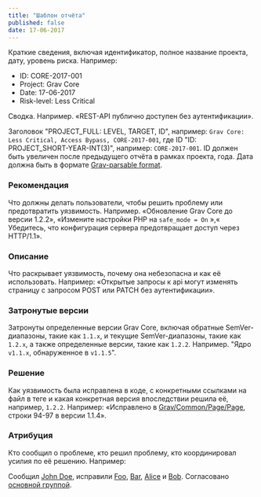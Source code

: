 ```yaml
---
title: "Шаблон отчёта"
published: false
date: 17-06-2017
---
```


Краткие сведения, включая идентификатор, полное название проекта, дату, уровень риска. Например:

- ID: CORE-2017-001
- Project: Grav Core
- Date: 17-06-2017
- Risk-level: Less Critical

Сводка. Например. «REST-API публично доступен без аутентификации».

Заголовок "PROJECT_FULL: LEVEL, TARGET, ID", например: `Grav Core: Less Critical, Access Bypass, CORE-2017-001`, где ID "ID: PROJECT_SHORT-YEAR-INT(3)", например: `CORE-2017-001`. ID должен быть увеличен после предыдущего отчёта в рамках проекта, года. Дата должна быть в формате [Grav-parsable format](/content/headers#date).

### Рекомендация

Что должны делать пользователи, чтобы решить проблему или предотвратить уязвимость. Например. «Обновление Grav Core до версии 1.2.2», «Измените настройки PHP на `safe_mode = On` »,« Убедитесь, что конфигурация сервера предотвращает доступ через HTTP/1.1».

### Описание

Что раскрывает уязвимость, почему она небезопасна и как её использовать. Например: «Открытые запросы к api могут изменять страницу с запросом POST или PATCH без аутентификации».

### Затронутые версии

Затронуты определенные версии Grav Core, включая обратные SemVer-диапазоны, такие как `1.1.x`, и текущие SemVer-диапазоны, такие как `1.2.x`, а также определенные версии, такие как `1.2.2`. Например. "Ядро `v1.1.x`, обнаруженное в `v1.1.5`".

### Решение

Как уязвимость была исправлена ​​в коде, с конкретными ссылками на файл в теге и какая конкретная версия впоследствии решила её, например, `1.2.2`. Например: «Исправлено в [Grav/Common/Page/Page](https://github.com/getgrav/grav/blob/1.1.4/system/src/Grav/Common/Page/Page.php#L94-L97), строки 94-97 в версии 1.1.4».

### Атрибуция

Кто сообщил о проблеме, кто решил проблему, кто координировал усилия по её решению. Например:

Сообщил [John Doe](https://en.wikipedia.org/wiki/John_Doe), исправили [Foo](https://en.wikipedia.org/wiki/Placeholder_name#Computing), [Bar](https://en.wikipedia.org/wiki/Placeholder_name#Computing), [Alice](https://en.wikipedia.org/wiki/Placeholder_name#Computing) и [Bob](https://en.wikipedia.org/wiki/Placeholder_name#Computing). Согласовано [основной группой](https://getgrav.org/about).
